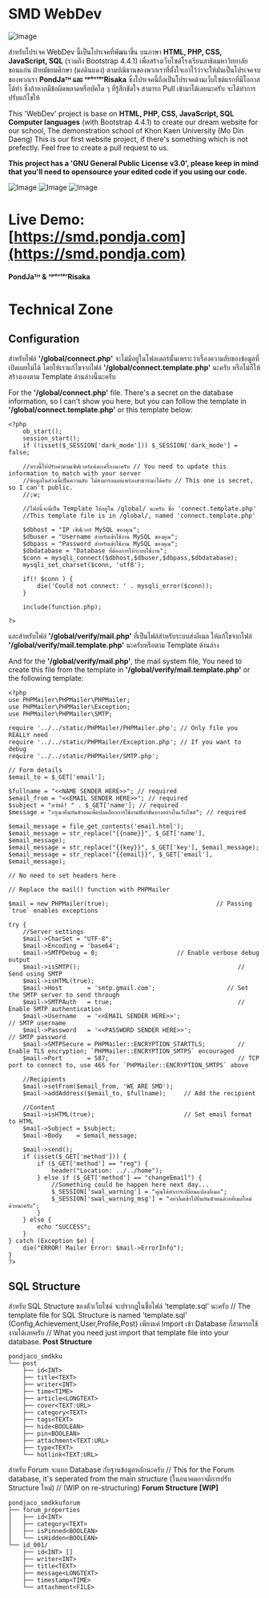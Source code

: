 # SMD WebDev

![Image](https://repository-images.githubusercontent.com/216790969/da52a000-7792-11ea-997b-7503371435f0)

สำหรับโปรเจค WebDev นี้เป็นโปรเจคที่พัฒนาขึ้น บนภาษา **HTML, PHP, CSS, JavaScript, SQL** (รวมถึง Bootstrap 4.4.1) เพื่อสร้างเว็บไซต์โรงเรียนสาธิตมหาวิทยาลัยขอนแก่น ฝ่ายมัธยมศึกษา (มอดินแดง) ตามปณิธานของพวกเราที่ตั้งใจเอาไว้ว่าจะให้มันเป็นโปรเจคจบของพวกเรา **PondJaᵀᴴ และ ˢᵖᵉᶜᵗᵉʳRisaka**
ซึ่งโปรเจคนี้ถือเป็นโปรเจคด้านเว็บไซต์แรกที่มีโอกาสได้ทำ ซึ่งถ้าหากมีข้อผิดพลาดหรือบัคใด ๆ ที่รู้สึกขัดใจ สามารถ Pull เข้ามาได้เลยนะครับ จะได้ทำการปรับแก้ไขให้

This 'WebDev' project is base on **HTML, PHP, CSS, JavaScript, SQL Computer languages** (with Bootstrap 4.4.1) to create our dream website for our school, The demonstration school of Khon Kaen University (Mo Din Daeng) 
This is our first website project, if there's something which is not prefectly. Feel free to create a pull request to us.


**This project has a 'GNU General Public License v3.0', please keep in mind that you'll need to opensource your edited code if you using our code.**

![Image](https://me.pondja.com/img/Annotation%202019-11-29%20114539.jpg) ![Image](https://me.pondja.com/img/Annotation%202019-11-29%20115148.jpg) ![Image](https://me.pondja.com/img/Annotation%202019-11-29%20115227.jpg)

# Live Demo: [https://smd.pondja.com](https://smd.pondja.com)


**PondJaᵀᴴ & ˢᵖᵉᶜᵗᵉʳRisaka**

# Technical Zone

**Configuration**
-----------------

สำหรับไฟล์ **'/global/connect.php'** จะไม่มีอยู่ในโฟลเดอร์นั้นเพราะว่าเรื่องความลับของข้อมูลที่เปิดเผยไม่ได้ โดยให้เราแก้ไขจากไฟล์ **'/global/connect.template.php'** นะครับ หรือไม่ก็ให้สร้างเองตาม Template ด้านล่างนี้นะครับ

For the **'/global/connect.php'** file. There's a secret on the database information, so I can't show you here,
but you can follow the template in **'/global/connect.template.php'** or this template below:

```
<?php
    ob_start();
    session_start();
    if (!isset($_SESSION['dark_mode'])) $_SESSION['dark_mode'] = false;

    //ตรงนี้ให้ปรับค่าตามเซิฟเวอร์แต่ละเครื่องนะครับ // You need to update this information to match with your server
    //ข้อมูลในส่วนนี้เป็นความลับ ไม่สามารถเผยแพร่ลงสาธารณะได้ครับ // This one is secret, so I can't public.
    //;w;

    //ไฟล์นี้จะมีเป็น Template ให้อยู่ใน /global/ นะครับ ชื่อ 'connect.template.php'
    //This template file is in /global/, named 'connect.template.php'

    $dbhost = "IP เซิฟเวอร์ MySQL ของคุณ";
    $dbuser = "Username สำหรับเข้าใช้งาน MySQL ของคุณ";
    $dbpass = "Password สำหรับเข้าใช้งาน MySQL ของคุณ";
    $dbdatabase = "Database ที่ต้องการให้ระบบใช้งาน";
    $conn = mysqli_connect($dbhost,$dbuser,$dbpass,$dbdatabase);
    mysqli_set_charset($conn, 'utf8');

    if(! $conn ) {
        die('Could not connect: ' . mysqli_error($conn));
    }

    include(function.php);

?>
```

และสำหรับไฟล์ **'/global/verify/mail.php'** ที่เป็นไฟล์สำหรับระบบส่งอีเมล ให้แก้ไขจากไฟล์ **'/global/verify/mail.template.php'** นะครับหรือตาม Template ด้านล่าง

And for the **'/global/verify/mail.php'**, the mail system file, You need to create this file from the template in **'/global/verify/mail.template.php'** or the following template:
```
<?php
use PHPMailer\PHPMailer\PHPMailer;
use PHPMailer\PHPMailer\Exception;
use PHPMailer\PHPMailer\SMTP;

require '../../static/PHPMailer/PHPMailer.php'; // Only file you REALLY need
require '../../static/PHPMailer/Exception.php'; // If you want to debug
require '../../static/PHPMailer/SMTP.php';

// Form details
$email_to = $_GET['email'];

$fullname = "<<NAME SENDER HERE>>"; // required
$email_from = "<<EMAIL SENDER HERE>>"; // required
$subject = "สวัสดี! " . $_GET['name']; // required
$message = "กรุณายืนยันตัวตนเพื่อปลดล็อกการใช้งานฟังก์ชั่นบางอย่างในเว็บไซต์"; // required

$email_message = file_get_contents('email.html');
$email_message = str_replace("{{name}}", $_GET['name'], $email_message);
$email_message = str_replace("{{key}}", $_GET['key'], $email_message);
$email_message = str_replace("{{email}}", $_GET['email'], $email_message);

// No need to set headers here

// Replace the mail() function with PHPMailer

$mail = new PHPMailer(true);                              // Passing `true` enables exceptions

try {
    //Server settings
    $mail->CharSet = "UTF-8";
    $mail->Encoding = 'base64';
    $mail->SMTPDebug = 0;                      // Enable verbose debug output
    $mail->isSMTP();                                            // Send using SMTP
    $mail->isHTML(true);
    $mail->Host       = 'smtp.gmail.com';                    // Set the SMTP server to send through
    $mail->SMTPAuth   = true;                                   // Enable SMTP authentication
    $mail->Username   = '<<EMAIL SENDER HERE>>';                     // SMTP username
    $mail->Password   = '<<PASSWORD SENDER HERE>>';                               // SMTP password
    $mail->SMTPSecure = PHPMailer::ENCRYPTION_STARTTLS;         // Enable TLS encryption; `PHPMailer::ENCRYPTION_SMTPS` encouraged
    $mail->Port       = 587;                                    // TCP port to connect to, use 465 for `PHPMailer::ENCRYPTION_SMTPS` above

    //Recipients
    $mail->setFrom($email_from, 'WE ARE SMD');
    $mail->addAddress($email_to, $fullname);     // Add the recipient

    //Content
    $mail->isHTML(true);                         // Set email format to HTML
    $mail->Subject = $subject;
    $mail->Body    = $email_message;

    $mail->send();
    if (isset($_GET['method'])) {
        if ($_GET['method'] == "reg") {
            header("Location: ../../home");    
        } else if ($_GET['method'] == "changeEmail") {
            //Something could be happen here next day...
            $_SESSION['swal_warning'] = "คุณได้ทำการเปลี่ยนแปลงอีเมล";
            $_SESSION['swal_warning_msg'] = "อย่าลืมเข้าไปยืนยันตัวตนด้วยอีเมลใหม่ด้วยนะครับ";
        }
    } else {
        echo "SUCCESS";
    }
} catch (Exception $e) {
    die("ERROR! Mailer Error: $mail->ErrorInfo");
}
?>
```

**SQL Structure**
-----------------
สำหรับ SQL Structure ของตัวเว็บไซด์ จะปรากฎในชื่อไฟล์ 'template.sql' นะครับ // The template file for SQL Structure is named 'template.sql' (Config,Achievement,User,Profile,Post)
เพียงแค่ Import เข้า Database ก็สามารถใช้งานได้เลยครับ // What you need just import that template file into your database.
**Post Structure**
```
pondjaco_smdkku
└── post
    ├── id<INT>
    ├── title<TEXT>
    ├── writer<INT>
    ├── time<TIME>
    ├── article<LONGTEXT>
    ├── cover<TEXT:URL>
    ├── category<TEXT>
    ├── tags<TEXT>
    ├── hide<BOOLEAN>
    ├── pin<BOOLEAN>
    ├── attachment<TEXT:URL>
    ├── type<TEXT>
    └── hotlink<TEXT:URL>
```

สำหรับ Forum จะแยก Database กับฐานข้อมูลหลักนะครับ // This for the Forum database, it's seperated from the main structure
(ในอนาคตอาจมีการปรับ Structure ใหม่) // (WIP on re-structuring)
**Forum Structure [WIP]**
```
pondjaco_smdkkuforum
├── forum_properties
│   ├── id<INT>
│   ├── category<TEXT>
│   ├── isPinned<BOOLEAN>
│   └── isHidden<BOOLEAN>
└── id_001/
    ├── id<INT> []
    ├── writer<INT>
    ├── title<TEXT>
    ├── message<LONGTEXT>
    ├── timestamp<TIME>
    └── attachment<FILE>
```
